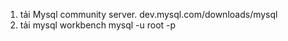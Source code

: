 1. tải Mysql community server.
dev.mysql.com/downloads/mysql
2. tải mysql workbench
mysql -u root -p 